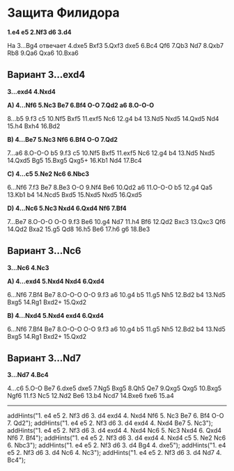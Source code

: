 # Защита Филидора

**1.e4 e5 2.Nf3 d6 3.d4**

На 3...Bg4 отвечает 4.dxe5 Bxf3 5.Qxf3 dxe5 6.Bc4 Qf6 7.Qb3 Nd7 8.Qxb7 Rb8 9.Qa6 Qxa6 10.Bxa6

## Вариант 3...exd4

**3...exd4 4.Nxd4**

**A) 4...Nf6 5.Nc3 Be7 6.Bf4 O-O 7.Qd2 a6 8.O-O-O**

8...b5 9.f3 c5 10.Nf5 Bxf5 11.exf5 Nc6 12.g4 b4 13.Nd5 Nxd5 14.Qxd5 Nd4 15.h4 Bxh4 16.Bd2 

**B) 4...Be7 5.Nc3 Nf6 6.Bf4 O-O 7.Qd2**

7...a6 8.O-O-O b5 9.f3 c5 10.Nf5 Bxf5 11.exf5 Nc6 12.g4 b4 13.Nd5 Nxd5 14.Qxd5 Bg5 15.Bxg5 Qxg5+ 16.Kb1 Nd4 17.Bc4 

**C) 4...c5 5.Ne2 Nc6 6.Nbc3**

6...Nf6 7.f3 Be7 8.Be3 O-O 9.Nf4 Be6 10.Qd2 a6 11.O-O-O b5 12.g4 Qa5 13.Kb1 b4 14.Ncd5 Bxd5 15.Nxd5 Nxd5 16.Qxd5 

**D) 4...Nc6 5.Nc3 Nxd4 6.Qxd4 Nf6 7.Bf4**

7...Be7 8.O-O-O O-O 9.f3 Be6 10.g4 Nd7 11.h4 Bf6 12.Qd2 Bxc3 13.Qxc3 Qf6 14.Qd2 Bxa2 15.g5 Qd8 16.h5 Be6 17.h6 g6 18.Be3 

## Вариант 3...Nc6

**3...Nc6 4.Nc3**

**A) 4...exd4 5.Nxd4 Nxd4 6.Qxd4**

6...Nf6 7.Bf4 Be7 8.O-O-O O-O 9.f3 a6 10.g4 b5 11.g5 Nh5 12.Bd2 b4 13.Nd5 Bxg5 14.Rg1 Bxd2+ 15.Qxd2 

**B) 4...Nxd4 5.Nxd4 exd4 6.Qxd4**

6...Nf6 7.Bf4 Be7 8.O-O-O O-O 9.f3 a6 10.g4 b5 11.g5 Nh5 12.Bd2 b4 13.Nd5 Bxg5 14.Rg1 Bxd2+ 15.Qxd2 

## Вариант 3...Nd7

**3...Nd7 4.Bc4**

4...c6 5.O-O Be7 6.dxe5 dxe5 7.Ng5 Bxg5 8.Qh5 Qe7 9.Qxg5 Qxg5 10.Bxg5 Ngf6 11.f3 Nc5 12.Nd2 Be6 13.b4 Ncd7 14.Bxe6 fxe6 15.a4

---

addHints("1. e4 e5 2. Nf3 d6 3. d4 exd4 4. Nxd4 Nf6 5. Nc3 Be7 6. Bf4 O-O 7. Qd2");
addHints("1. e4 e5 2. Nf3 d6 3. d4 exd4 4. Nxd4 Be7 5. Nc3");
addHints("1. e4 e5 2. Nf3 d6 3. d4 exd4 4. Nxd4 Nc6 5. Nc3 Nxd4 6. Qxd4 Nf6 7. Bf4");
addHints("1. e4 e5 2. Nf3 d6 3. d4 exd4 4. Nxd4 c5 5. Ne2 Nc6 6. Nbc3");
addHints("1. e4 e5 2. Nf3 d6 3. d4 Bg4 4. dxe5");
addHints("1. e4 e5 2. Nf3 d6 3. d4 Nc6 4. Nc3");
addHints("1. e4 e5 2. Nf3 d6 3. d4 Nd7 4. Bc4");